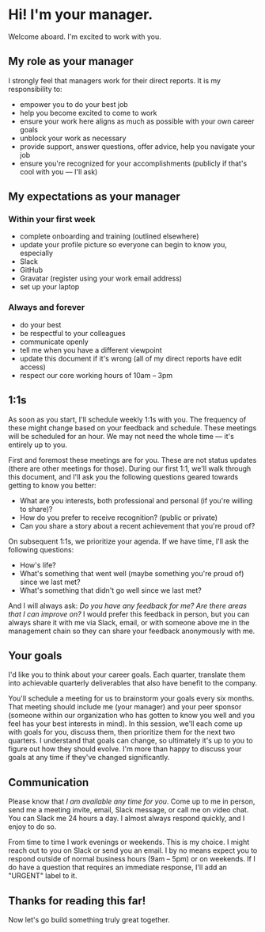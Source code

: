 # Hi! I'm your manager.
Welcome aboard. I'm excited to work with you.

## My role as your manager
I strongly feel that managers work for their direct reports. It is my
responsibility to:
* empower you to do your best job
* help you become excited to come to work
* ensure your work here aligns as much as possible with your own career goals
* unblock your work as necessary
* provide support, answer questions, offer advice, help you navigate your job
* ensure you're recognized for your accomplishments (publicly if that's cool with you — I'll ask)

## My expectations as your manager

### Within your first week
* complete onboarding and training (outlined elsewhere)
* update your profile picture so everyone can begin to know you, especially
 * Slack
 * GitHub
 * Gravatar (register using your work email address)
* set up your laptop

### Always and forever
* do your best
* be respectful to your colleagues
* communicate openly
* tell me when you have a different viewpoint
* update this document if it's wrong (all of my direct reports have edit access)
* respect our core working hours of 10am – 3pm

## 1:1s
As soon as you start, I'll schedule weekly 1:1s with you. The frequency of these might change based on your feedback and schedule. These meetings will be scheduled for an hour. We may not need the whole time — it's entirely up to you.

First and foremost these meetings are for you. These are not status updates (there are other meetings for those). During our first 1:1, we'll walk through this document, and I'll ask you the following questions geared towards getting to know you better:

* What are you interests, both professional and personal (if you're willing to share)?
* How do you prefer to receive recognition? (public or private)
* Can you share a story about a recent achievement that you're proud of?

On subsequent 1:1s, we prioritize your agenda. If we have time, I'll ask the following questions:

* How's life?
* What's something that went well (maybe something you're proud of) since we last met?
* What's something that didn't go well since we last met?

And I will always ask: _Do you have any feedback for me? Are there areas that I can improve on?_ I would prefer this feedback in person, but you can always share it with me via Slack, email, or with someone above me in the management chain so they can share your feedback anonymously with me.

## Your goals
I'd like you to think about your career goals. Each quarter, translate them into achievable quarterly deliverables that also have benefit to the company.

You'll schedule a meeting for us to brainstorm your goals every six months. That meeting should include me (your manager) and your peer sponsor (someone within our organization who has gotten to know you well and you feel has your best interests in mind). In this session, we'll each come up with goals for you, discuss them, then prioritize them for the next two quarters. I understand that goals can change, so ultimately it's up to you to figure out how they should evolve. I'm more than happy to discuss your goals at any time if they've changed significantly.

## Communication

Please know that *I am available any time for you*. Come up to me in person, send me a meeting invite, email, Slack message, or call me on video chat. You can Slack me 24 hours a day. I almost always respond quickly, and I enjoy to do so.

From time to time I work evenings or weekends. This is my choice. I might reach out to you on Slack or send you an email. I by no means expect you to respond outside of normal business hours (9am – 5pm) or on weekends. If I do have a question that requires an immediate response, I'll add an "URGENT" label to it.

## Thanks for reading this far!
Now let's go build something truly great together.
